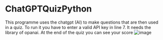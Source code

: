 # ChatGPTQuizPython
This programme uses the chatgpt (AI) to make questions that are then used in a quiz. To run it you have to enter a valid API key in line 7. It needs the library of opanai. At the end of the quiz you can see your score
![image](https://github.com/user-attachments/assets/648a9fd8-dac7-484d-8bff-326d06a4efad)

